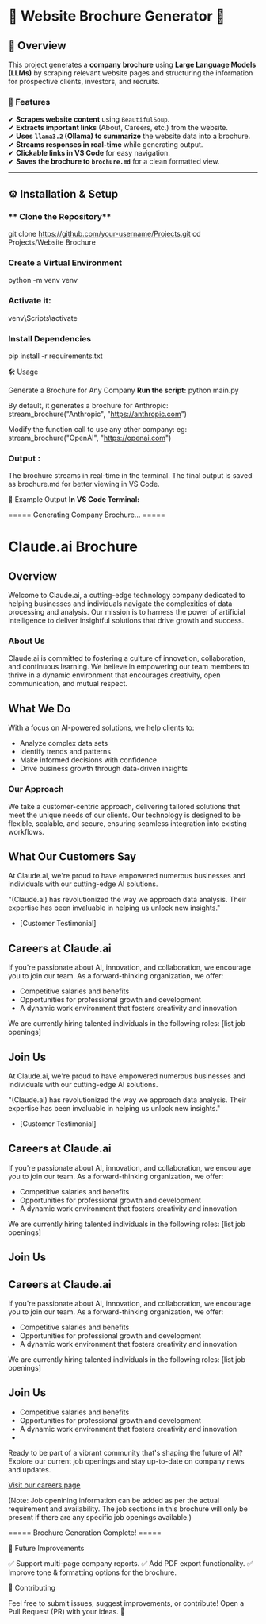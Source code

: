 # 🏢 Website Brochure Generator 🚀

## 📌 Overview
This project generates a **company brochure** using **Large Language Models (LLMs)** by scraping relevant website pages and structuring the information for prospective clients, investors, and recruits.

### **🔹 Features**
✔ **Scrapes website content** using `BeautifulSoup`.  
✔ **Extracts important links** (About, Careers, etc.) from the website.  
✔ **Uses `llama3.2` (Ollama) to summarize** the website data into a brochure.  
✔ **Streams responses in real-time** while generating output.  
✔ **Clickable links in VS Code** for easy navigation.  
✔ **Saves the brochure to `brochure.md`** for a clean formatted view.

---

## ⚙️ **Installation & Setup**

### ** Clone the Repository**

git clone https://github.com/your-username/Projects.git
cd Projects/Website Brochure


### **Create a Virtual Environment**
python -m venv venv


### **Activate it:**
venv\Scripts\activate


### **Install Dependencies**
pip install -r requirements.txt


🛠️ Usage

Generate a Brochure for Any Company
**Run the script:**
python main.py

By default, it generates a brochure for Anthropic:
stream_brochure("Anthropic", "https://anthropic.com")

Modify the function call to use any other company:
eg:
stream_brochure("OpenAI", "https://openai.com")

### **Output :**
The brochure streams in real-time in the terminal.
The final output is saved as brochure.md for better viewing in VS Code.




📄 Example Output
**In VS Code Terminal:**

===== Generating Company Brochure... =====

# Claude.ai Brochure

## Overview

Welcome to Claude.ai, a cutting-edge technology company dedicated to helping businesses and individuals navigate the complexities of data processing and analysis. Our mission is to harness the power of artificial intelligence to deliver insightful solutions that drive growth and success.

### About Us

 Claude.ai is committed to fostering a culture of innovation, collaboration, and continuous learning. We believe in empowering our team members to thrive in a dynamic environment that encourages creativity, open communication, and mutual respect.

## What We Do

With a focus on AI-powered solutions, we help clients to:

* Analyze complex data sets
* Identify trends and patterns
* Make informed decisions with confidence
* Drive business growth through data-driven insights

### Our Approach

We take a customer-centric approach, delivering tailored solutions that meet the unique needs of our clients. Our technology is designed to be flexible, scalable, and secure, ensuring seamless integration into existing workflows.

## What Our Customers Say

At Claude.ai, we're proud to have empowered numerous businesses and individuals with our cutting-edge AI solutions.

"(Claude.ai) has revolutionized the way we approach data analysis. Their expertise has been invaluable in helping us unlock new insights."

 - [Customer Testimonial]

## Careers at Claude.ai

If you're passionate about AI, innovation, and collaboration, we encourage you to join our team. As a forward-thinking organization, we offer:

* Competitive salaries and benefits
* Opportunities for professional growth and development
* A dynamic work environment that fosters creativity and innovation

We are currently hiring talented individuals in the following roles: [list job openings]

## Join Us

At Claude.ai, we're proud to have empowered numerous businesses and individuals with our cutting-edge AI solutions.

"(Claude.ai) has revolutionized the way we approach data analysis. Their expertise has been invaluable in helping us unlock new insights."

 - [Customer Testimonial]

## Careers at Claude.ai

If you're passionate about AI, innovation, and collaboration, we encourage you to join our team. As a forward-thinking organization, we offer:

* Competitive salaries and benefits
* Opportunities for professional growth and development
* A dynamic work environment that fosters creativity and innovation

We are currently hiring talented individuals in the following roles: [list job openings]

## Join Us
## Careers at Claude.ai

If you're passionate about AI, innovation, and collaboration, we encourage you to join our team. As a forward-thinking organization, we offer:

* Competitive salaries and benefits
* Opportunities for professional growth and development
* A dynamic work environment that fosters creativity and innovation

We are currently hiring talented individuals in the following roles: [list job openings]

## Join Us
* Competitive salaries and benefits
* Opportunities for professional growth and development
* A dynamic work environment that fosters creativity and innovation
* 
Ready to be part of a vibrant community that's shaping the future of AI? Explore our current job openings and stay up-to-date on company news and updates.

[Visit our careers page](link)

(Note: Job openining information can be added as per the actual requirement and availability. The job sections in this brochure will only be present if there are any specific job openings available.)   

===== Brochure Generation Complete! =====





🚀 Future Improvements

✅ Support multi-page company reports.
✅ Add PDF export functionality.
✅ Improve tone & formatting options for the brochure.

🤝 Contributing

Feel free to submit issues, suggest improvements, or contribute! Open a Pull Request (PR) with your ideas. 🚀



